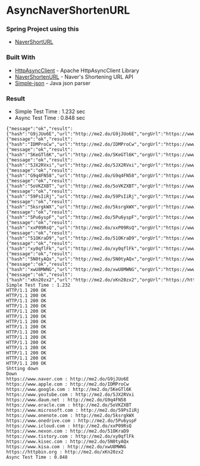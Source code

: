 # AsyncNaverShortenURL

### Spring Project using this
* [NaverShortURL](https://jhyeok-lee.github.com/navershorturl.git)

### Built With
* [HttpAsyncClient](https://hc.apache.org/httpcomponents-asyncclient-4.1.x/index.html) - Apache HttpAsyncClient Library
* [NaverShortenURL](https://developers.naver.com/products/shortenurl/) - Naver's Shortening URL API
* [Simple-json](https://code.google.com/archive/p/json-simple/) - Java json parser

### Result

- Simple Test Time : 1.232 sec
- Async Test Time : 0.848 sec
```
{"message":"ok","result":{"hash":"G9jJUo6E","url":"http://me2.do/G9jJUo6E","orgUrl":"https://www.naver.com"},"code":"200"}
{"message":"ok","result":{"hash":"IDMProCw","url":"http://me2.do/IDMProCw","orgUrl":"https://www.apple.com"},"code":"200"}
{"message":"ok","result":{"hash":"5KeGTl6K","url":"http://me2.do/5KeGTl6K","orgUrl":"https://www.google.com"},"code":"200"}
{"message":"ok","result":{"hash":"5JX2RVxi","url":"http://me2.do/5JX2RVxi","orgUrl":"https://www.youtube.com"},"code":"200"}
{"message":"ok","result":{"hash":"G9q4FN58","url":"http://me2.do/G9q4FN58","orgUrl":"https://www.daum.net"},"code":"200"}
{"message":"ok","result":{"hash":"5oVKZXBT","url":"http://me2.do/5oVKZXBT","orgUrl":"https://www.oracle.com"},"code":"200"}
{"message":"ok","result":{"hash":"59PsIiRj","url":"http://me2.do/59PsIiRj","orgUrl":"https://www.microsoft.com"},"code":"200"}
{"message":"ok","result":{"hash":"5ksrgkWX","url":"http://me2.do/5ksrgkWX","orgUrl":"https://www.onenote.com"},"code":"200"}
{"message":"ok","result":{"hash":"5Pu6yspF","url":"http://me2.do/5Pu6yspF","orgUrl":"https://www.onedrive.com"},"code":"200"}
{"message":"ok","result":{"hash":"xxP09RsQ","url":"http://me2.do/xxP09RsQ","orgUrl":"https://www.icloud.com"},"code":"200"}
{"message":"ok","result":{"hash":"51OKraD9","url":"http://me2.do/51OKraD9","orgUrl":"https://www.nexon.com"},"code":"200"}
{"message":"ok","result":{"hash":"xy0qflFk","url":"http://me2.do/xy0qflFk","orgUrl":"https://www.tistory.com"},"code":"200"}
{"message":"ok","result":{"hash":"5N0tyAQx","url":"http://me2.do/5N0tyAQx","orgUrl":"https://www.kisec.com"},"code":"200"}
{"message":"ok","result":{"hash":"xwU8MWNG","url":"http://me2.do/xwU8MWNG","orgUrl":"https://www.kisa.com"},"code":"200"}
{"message":"ok","result":{"hash":"xKn20zx2","url":"http://me2.do/xKn20zx2","orgUrl":"https://httpbin.org"},"code":"200"}
Simple Test Time : 1.232
HTTP/1.1 200 OK
HTTP/1.1 200 OK
HTTP/1.1 200 OK
HTTP/1.1 200 OK
HTTP/1.1 200 OK
HTTP/1.1 200 OK
HTTP/1.1 200 OK
HTTP/1.1 200 OK
HTTP/1.1 200 OK
HTTP/1.1 200 OK
HTTP/1.1 200 OK
HTTP/1.1 200 OK
HTTP/1.1 200 OK
HTTP/1.1 200 OK
HTTP/1.1 200 OK
Shtting down
Down
https://www.naver.com : http://me2.do/G9jJUo6E
https://www.apple.com : http://me2.do/IDMProCw
https://www.google.com : http://me2.do/5KeGTl6K
https://www.youtube.com : http://me2.do/5JX2RVxi
https://www.daum.net : http://me2.do/G9q4FN58
https://www.oracle.com : http://me2.do/5oVKZXBT
https://www.microsoft.com : http://me2.do/59PsIiRj
https://www.onenote.com : http://me2.do/5ksrgkWX
https://www.onedrive.com : http://me2.do/5Pu6yspF
https://www.icloud.com : http://me2.do/xxP09RsQ
https://www.nexon.com : http://me2.do/51OKraD9
https://www.tistory.com : http://me2.do/xy0qflFk
https://www.kisec.com : http://me2.do/5N0tyAQx
https://www.kisa.com : http://me2.do/xwU8MWNG
https://httpbin.org : http://me2.do/xKn20zx2
Async Test Time : 0.848
```
